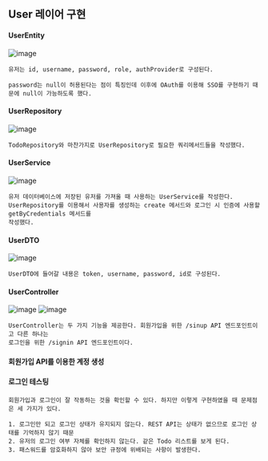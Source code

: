 ## User 레이어 구현
#### UserEntity
![image](https://github.com/chihyeonwon/Backend_Auth/assets/58906858/c5a32add-d13e-490c-89ea-dd73b074e337)
```
유저는 id, username, password, role, authProvider로 구성된다.

password는 null이 허용된다는 점이 특징인데 이후에 OAuth를 이용해 SSO를 구현하기 때문에 null이 가능하도록 했다.
```
#### UserRepository
![image](https://github.com/chihyeonwon/Backend_Auth/assets/58906858/e1062798-6cd6-42af-89a1-656235f6f239)
```
TodoRepository와 마찬가지로 UserRepository로 필요한 쿼리메서드들을 작성했다.
```
#### UserService
![image](https://github.com/chihyeonwon/Backend_Auth/assets/58906858/a1fa7a9f-077d-456b-93ac-a5086ccfc5d4)
```
유저 데이터베이스에 저장된 유저를 가져올 때 사용하는 UserService를 작성한다.
UserRepository를 이용해서 사용자를 생성하는 create 메서드와 로그인 시 인증에 사용할 getByCredentials 메서드를
작성했다.
```
#### UserDTO
![image](https://github.com/chihyeonwon/Backend_Auth/assets/58906858/af116e11-b27c-4201-bed5-1606554a10b0)
```
UserDTO에 들어갈 내용은 token, username, password, id로 구성된다.
```
#### UserController
![image](https://github.com/chihyeonwon/Backend_Auth/assets/58906858/4a2d5185-7703-4a89-a37f-5c1173a93435)
![image](https://github.com/chihyeonwon/Backend_Auth/assets/58906858/bfd9fef5-470b-4259-bb37-f7032535f8ae)
```
UserController는 두 가지 기능을 제공한다. 회원가입을 위한 /sinup API 엔드포인트이고 다른 하나는
로그인을 위한 /signin API 엔드포인트이다.
```
#### 회원가입 API를 이용한 계정 생성

#### 로그인 테스팅

```
회원가입과 로그인이 잘 작동하는 것을 확인할 수 있다. 하지만 이렇게 구현하였을 때 문제점은 세 가지가 있다.

1. 로그인만 되고 로그인 상태가 유지되지 않는다. REST API는 상태가 없으므로 로그인 상태를 기억하지 않기 때문
2. 유저의 로그인 여부 자체를 확인하지 않는다. 같은 Todo 리스트를 보게 된다.
3. 패스워드를 암호화하지 않아 보안 규정에 위배되는 사항이 발생한다.
```




